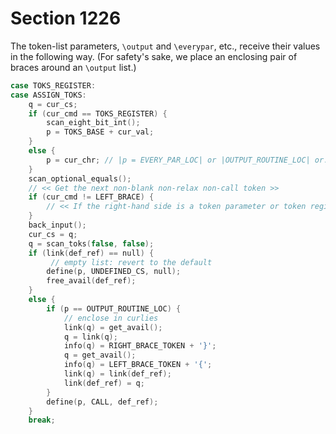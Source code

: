 # Section 1226

The token-list parameters, `\output` and `\everypar`, etc., receive their values in the following way.
(For safety's sake, we place an enclosing pair of braces around an `\output` list.)

```c << Assignments >>+=
case TOKS_REGISTER:
case ASSIGN_TOKS:
    q = cur_cs;
    if (cur_cmd == TOKS_REGISTER) {
        scan_eight_bit_int();
        p = TOKS_BASE + cur_val;
    }
    else {
        p = cur_chr; // |p = EVERY_PAR_LOC| or |OUTPUT_ROUTINE_LOC| or...
    }
    scan_optional_equals();
    // << Get the next non-blank non-relax non-call token >>
    if (cur_cmd != LEFT_BRACE) {
        // << If the right-hand side is a token parameter or token register, finish the assignment and |goto done| >>
    }
    back_input();
    cur_cs = q;
    q = scan_toks(false, false);
    if (link(def_ref) == null) {
         // empty list: revert to the default
        define(p, UNDEFINED_CS, null);
        free_avail(def_ref);
    }
    else {
        if (p == OUTPUT_ROUTINE_LOC) {
            // enclose in curlies
            link(q) = get_avail();
            q = link(q);
            info(q) = RIGHT_BRACE_TOKEN + '}';
            q = get_avail();
            info(q) = LEFT_BRACE_TOKEN + '{';
            link(q) = link(def_ref);
            link(def_ref) = q;
        }
        define(p, CALL, def_ref);
    }
    break;
```
